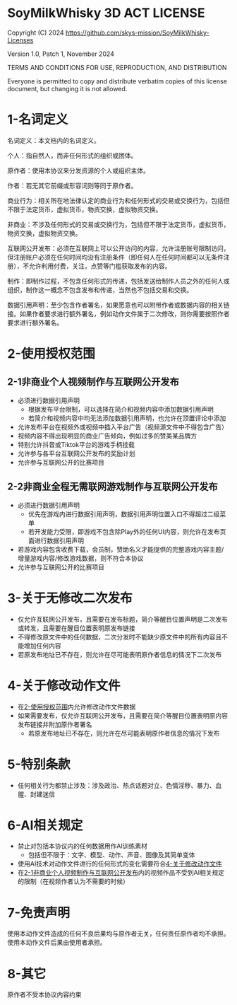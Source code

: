 # SoyMilkWhisky 3D ACT LICENSE

Copyright (C) 2024 <https://github.com/skys-mission/SoyMilkWhisky-Licenses>

Version 1.0, Patch 1, November 2024

TERMS AND CONDITIONS FOR USE, REPRODUCTION, AND DISTRIBUTION

Everyone is permitted to copy and distribute verbatim copies
of this license document, but changing it is not allowed.

# 1-名词定义

名词定义：本文档内的名词定义。

个人：指自然人，而非任何形式的组织或团体。

原作者：使用本协议来分发资源的个人或组织主体。

作者：若无其它前缀或形容词则等同于原作者。

商业行为：相关所在地法律认定的商业行为和任何形式的交易或交换行为，包括但不限于法定货币，虚拟货币，物资交换，虚拟物资交换。

非商业：不涉及任何形式的交易或交换行为，包括但不限于法定货币，虚拟货币，物资交换，虚拟物资交换。

互联网公开发布：必须在互联网上可以公开访问的内容，允许注册账号限制访问，但注册账户必须在任何时间均没有注册条件（即任何人在任何时间都可以无条件注册），不允许利用付费，关注，点赞等门槛获取发布的内容。

制作：即制作过程，不包含任何形式的传递，包括发送给制作人员之外的任何人或组织，制作这一概念不包含发布和传递，当然也不包括交易和交换。

数据引用声明：至少包含作者署名，如果愿意也可以附带作者或数据内容的相关链接。如果作者要求进行额外署名，例如动作文件属于二次修改，则你需要按照作者要求进行额外署名。

# 2-使用授权范围

## 2-1非商业个人视频制作与互联网公开发布

- 必须进行数据引用声明
  - 根据发布平台限制，可以选择在简介和视频内容中添加数据引用声明
  - 若简介和视频内容中均无法添加数据引用声明，也允许在顶置评论中添加
- 允许发布平台在视频外或视频中插入平台广告（视频源文件中不得包含广告）
- 视频内容不得出现明显的商业广告倾向，例如过多的赞美某品牌方
- 特别允许抖音或Tiktok平台的游戏手柄挂载
- 允许参与各平台互联网公开发布的奖励计划
- 允许参与互联网公开的比赛项目

## 2-2非商业全程无需联网游戏制作与互联网公开发布

- 必须进行数据引用声明
  - 优先在游戏内进行数据引用声明，数据引用声明位置入口不得超过二级菜单
  - 若开发能力受限，即游戏不包含除Play外的任何UI内容，则允许在发布页面进行数据引用声明
- 若游戏内容包含收费下载，会员制，赞助名义才能提供的完整游戏内容主题/增量游戏内容/修改游戏数据，则不符合本协议
- 允许参与互联网公开的比赛项目

# 3-关于无修改二次发布

- 仅允许互联网公开发布，且需要在发布标题，简介等醒目位置声明是二次发布或转发，且需要在醒目位置表明原发布链接
- 不得修改原文件中的任何数据，二次分发时不能缺少原文件中的所有内容且不能增加任何内容
- 若原发布地址已不存在，则允许在尽可能表明原作者信息的情况下二次发布

# 4-关于修改动作文件

- 在[2-使用授权范围](#2-使用授权范围)内允许修改动作文件数据
- 如果需要发布，仅允许互联网公开发布，且需要在简介等醒目位置表明原内容发布链接并附加原作者署名
  - 若原发布地址已不存在，则允许在尽可能表明原作者信息的情况下发布

# 5-特别条款
- 任何相关行为都禁止涉及：涉及政治、热点话题对立、色情淫秽、暴力、血腥、封建迷信

# 6-AI相关规定

- 禁止对包括本协议内的任何数据用作AI训练素材
  - 包括但不限于：文字、模型、动作、声音、图像及其简单变体
- 使用AI技术对动作文件进行的任何形式的变化需要符合[4-关于修改动作文件](#4-关于修改动作文件)
- 在[2-1非商业个人视频制作与互联网公开发布](#2-1非商业个人视频制作与互联网公开发布)内的视频作品不受到AI相关规定的限制（在视频作者认为不需要的时候）

# 7-免责声明

使用本动作文件造成的任何不良后果均与原作者无关，任何责任原作者均不承担。使用本动作文件后果由使用者承担。

# 8-其它
原作者不受本协议内容约束
